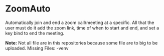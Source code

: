 # ZoomAuto
Automatically join and end a zoom call/meeting at a specific. All that the user must do it add the zoom link, time of when to start and end, and set a key bind to end the
meeting.

**Note:**
Not all file are in this repositories because some file are to big to be uploaded.
Missing Files: 
-venv
